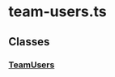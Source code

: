 # team-users.ts

## Classes

### [TeamUsers][ClassDeclaration-11]


[SourceFile-22]: team-users.md#team-usersts
[ClassDeclaration-11]: team-users/teamusers.md#teamusers